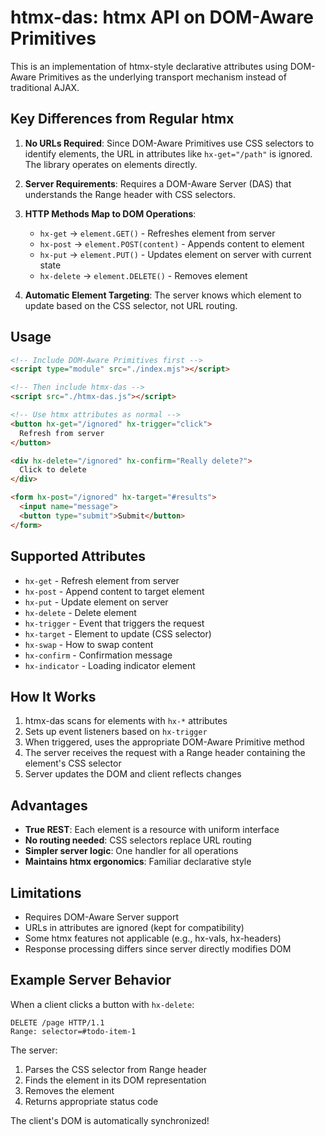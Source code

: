 # htmx-das: htmx API on DOM-Aware Primitives

This is an implementation of htmx-style declarative attributes using DOM-Aware Primitives as the underlying transport mechanism instead of traditional AJAX.

## Key Differences from Regular htmx

1. **No URLs Required**: Since DOM-Aware Primitives use CSS selectors to identify elements, the URL in attributes like `hx-get="/path"` is ignored. The library operates on elements directly.

2. **Server Requirements**: Requires a DOM-Aware Server (DAS) that understands the Range header with CSS selectors.

3. **HTTP Methods Map to DOM Operations**:
   - `hx-get` → `element.GET()` - Refreshes element from server
   - `hx-post` → `element.POST(content)` - Appends content to element
   - `hx-put` → `element.PUT()` - Updates element on server with current state
   - `hx-delete` → `element.DELETE()` - Removes element

4. **Automatic Element Targeting**: The server knows which element to update based on the CSS selector, not URL routing.

## Usage

```html
<!-- Include DOM-Aware Primitives first -->
<script type="module" src="./index.mjs"></script>

<!-- Then include htmx-das -->
<script src="./htmx-das.js"></script>

<!-- Use htmx attributes as normal -->
<button hx-get="/ignored" hx-trigger="click">
  Refresh from server
</button>

<div hx-delete="/ignored" hx-confirm="Really delete?">
  Click to delete
</div>

<form hx-post="/ignored" hx-target="#results">
  <input name="message">
  <button type="submit">Submit</button>
</form>
```

## Supported Attributes

- `hx-get` - Refresh element from server
- `hx-post` - Append content to target element  
- `hx-put` - Update element on server
- `hx-delete` - Delete element
- `hx-trigger` - Event that triggers the request
- `hx-target` - Element to update (CSS selector)
- `hx-swap` - How to swap content
- `hx-confirm` - Confirmation message
- `hx-indicator` - Loading indicator element

## How It Works

1. htmx-das scans for elements with `hx-*` attributes
2. Sets up event listeners based on `hx-trigger`
3. When triggered, uses the appropriate DOM-Aware Primitive method
4. The server receives the request with a Range header containing the element's CSS selector
5. Server updates the DOM and client reflects changes

## Advantages

- **True REST**: Each element is a resource with uniform interface
- **No routing needed**: CSS selectors replace URL routing
- **Simpler server logic**: One handler for all operations
- **Maintains htmx ergonomics**: Familiar declarative style

## Limitations

- Requires DOM-Aware Server support
- URLs in attributes are ignored (kept for compatibility)
- Some htmx features not applicable (e.g., hx-vals, hx-headers)
- Response processing differs since server directly modifies DOM

## Example Server Behavior

When a client clicks a button with `hx-delete`:

```
DELETE /page HTTP/1.1
Range: selector=#todo-item-1
```

The server:
1. Parses the CSS selector from Range header
2. Finds the element in its DOM representation
3. Removes the element
4. Returns appropriate status code

The client's DOM is automatically synchronized!